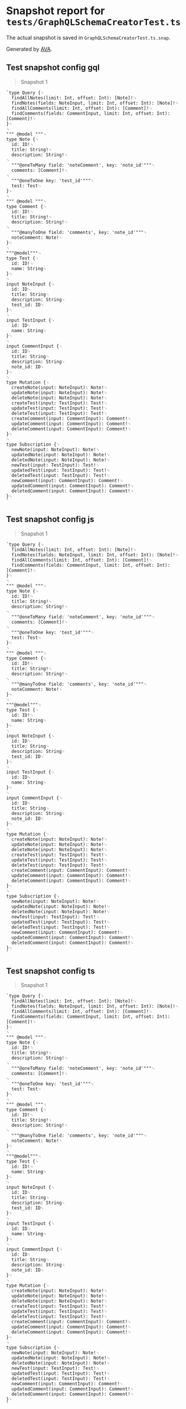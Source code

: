 # Snapshot report for `tests/GraphQLSchemaCreatorTest.ts`

The actual snapshot is saved in `GraphQLSchemaCreatorTest.ts.snap`.

Generated by [AVA](https://ava.li).

## Test snapshot config gql

> Snapshot 1

    `type Query {␊
      findAllNotes(limit: Int, offset: Int): [Note]!␊
      findNotes(fields: NoteInput, limit: Int, offset: Int): [Note]!␊
      findAllComments(limit: Int, offset: Int): [Comment]!␊
      findComments(fields: CommentInput, limit: Int, offset: Int): [Comment]!␊
    }␊
    ␊
    """ @model """␊
    type Note {␊
      id: ID!␊
      title: String!␊
      description: String!␊
    ␊
      """@oneToMany field: 'noteComment', key: 'note_id'"""␊
      comments: [Comment]!␊
    ␊
      """@oneToOne key: 'test_id'"""␊
      test: Test␊
    }␊
    ␊
    """ @model """␊
    type Comment {␊
      id: ID!␊
      title: String!␊
      description: String!␊
    ␊
      """@manyToOne field: 'comments', key: 'note_id'"""␊
      noteComment: Note!␊
    }␊
    ␊
    """@model"""␊
    type Test {␊
      id: ID!␊
      name: String␊
    }␊
    ␊
    input NoteInput {␊
      id: ID␊
      title: String␊
      description: String␊
      test_id: ID␊
    }␊
    ␊
    input TestInput {␊
      id: ID␊
      name: String␊
    }␊
    ␊
    input CommentInput {␊
      id: ID␊
      title: String␊
      description: String␊
      note_id: ID␊
    }␊
    ␊
    type Mutation {␊
      createNote(input: NoteInput): Note!␊
      updateNote(input: NoteInput): Note!␊
      deleteNote(input: NoteInput): Note!␊
      createTest(input: TestInput): Test!␊
      updateTest(input: TestInput): Test!␊
      deleteTest(input: TestInput): Test!␊
      createComment(input: CommentInput): Comment!␊
      updateComment(input: CommentInput): Comment!␊
      deleteComment(input: CommentInput): Comment!␊
    }␊
    ␊
    type Subscription {␊
      newNote(input: NoteInput): Note!␊
      updatedNote(input: NoteInput): Note!␊
      deletedNote(input: NoteInput): Note!␊
      newTest(input: TestInput): Test!␊
      updatedTest(input: TestInput): Test!␊
      deletedTest(input: TestInput): Test!␊
      newComment(input: CommentInput): Comment!␊
      updatedComment(input: CommentInput): Comment!␊
      deletedComment(input: CommentInput): Comment!␊
    }␊
    `

## Test snapshot config js

> Snapshot 1

    `type Query {␊
      findAllNotes(limit: Int, offset: Int): [Note]!␊
      findNotes(fields: NoteInput, limit: Int, offset: Int): [Note]!␊
      findAllComments(limit: Int, offset: Int): [Comment]!␊
      findComments(fields: CommentInput, limit: Int, offset: Int): [Comment]!␊
    }␊
    ␊
    """ @model """␊
    type Note {␊
      id: ID!␊
      title: String!␊
      description: String!␊
    ␊
      """@oneToMany field: 'noteComment', key: 'note_id'"""␊
      comments: [Comment]!␊
    ␊
      """@oneToOne key: 'test_id'"""␊
      test: Test␊
    }␊
    ␊
    """ @model """␊
    type Comment {␊
      id: ID!␊
      title: String!␊
      description: String!␊
    ␊
      """@manyToOne field: 'comments', key: 'note_id'"""␊
      noteComment: Note!␊
    }␊
    ␊
    """@model"""␊
    type Test {␊
      id: ID!␊
      name: String␊
    }␊
    ␊
    input NoteInput {␊
      id: ID␊
      title: String␊
      description: String␊
      test_id: ID␊
    }␊
    ␊
    input TestInput {␊
      id: ID␊
      name: String␊
    }␊
    ␊
    input CommentInput {␊
      id: ID␊
      title: String␊
      description: String␊
      note_id: ID␊
    }␊
    ␊
    type Mutation {␊
      createNote(input: NoteInput): Note!␊
      updateNote(input: NoteInput): Note!␊
      deleteNote(input: NoteInput): Note!␊
      createTest(input: TestInput): Test!␊
      updateTest(input: TestInput): Test!␊
      deleteTest(input: TestInput): Test!␊
      createComment(input: CommentInput): Comment!␊
      updateComment(input: CommentInput): Comment!␊
      deleteComment(input: CommentInput): Comment!␊
    }␊
    ␊
    type Subscription {␊
      newNote(input: NoteInput): Note!␊
      updatedNote(input: NoteInput): Note!␊
      deletedNote(input: NoteInput): Note!␊
      newTest(input: TestInput): Test!␊
      updatedTest(input: TestInput): Test!␊
      deletedTest(input: TestInput): Test!␊
      newComment(input: CommentInput): Comment!␊
      updatedComment(input: CommentInput): Comment!␊
      deletedComment(input: CommentInput): Comment!␊
    }␊
    `

## Test snapshot config ts

> Snapshot 1

    `type Query {␊
      findAllNotes(limit: Int, offset: Int): [Note]!␊
      findNotes(fields: NoteInput, limit: Int, offset: Int): [Note]!␊
      findAllComments(limit: Int, offset: Int): [Comment]!␊
      findComments(fields: CommentInput, limit: Int, offset: Int): [Comment]!␊
    }␊
    ␊
    """ @model """␊
    type Note {␊
      id: ID!␊
      title: String!␊
      description: String!␊
    ␊
      """@oneToMany field: 'noteComment', key: 'note_id'"""␊
      comments: [Comment]!␊
    ␊
      """@oneToOne key: 'test_id'"""␊
      test: Test␊
    }␊
    ␊
    """ @model """␊
    type Comment {␊
      id: ID!␊
      title: String!␊
      description: String!␊
    ␊
      """@manyToOne field: 'comments', key: 'note_id'"""␊
      noteComment: Note!␊
    }␊
    ␊
    """@model"""␊
    type Test {␊
      id: ID!␊
      name: String␊
    }␊
    ␊
    input NoteInput {␊
      id: ID␊
      title: String␊
      description: String␊
      test_id: ID␊
    }␊
    ␊
    input TestInput {␊
      id: ID␊
      name: String␊
    }␊
    ␊
    input CommentInput {␊
      id: ID␊
      title: String␊
      description: String␊
      note_id: ID␊
    }␊
    ␊
    type Mutation {␊
      createNote(input: NoteInput): Note!␊
      updateNote(input: NoteInput): Note!␊
      deleteNote(input: NoteInput): Note!␊
      createTest(input: TestInput): Test!␊
      updateTest(input: TestInput): Test!␊
      deleteTest(input: TestInput): Test!␊
      createComment(input: CommentInput): Comment!␊
      updateComment(input: CommentInput): Comment!␊
      deleteComment(input: CommentInput): Comment!␊
    }␊
    ␊
    type Subscription {␊
      newNote(input: NoteInput): Note!␊
      updatedNote(input: NoteInput): Note!␊
      deletedNote(input: NoteInput): Note!␊
      newTest(input: TestInput): Test!␊
      updatedTest(input: TestInput): Test!␊
      deletedTest(input: TestInput): Test!␊
      newComment(input: CommentInput): Comment!␊
      updatedComment(input: CommentInput): Comment!␊
      deletedComment(input: CommentInput): Comment!␊
    }␊
    `
